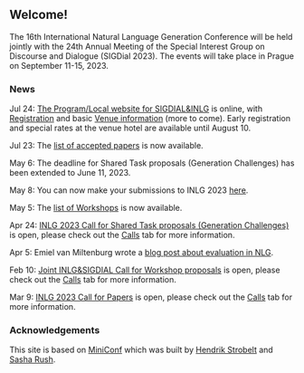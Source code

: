 ## Welcome!

The 16th International Natural Language Generation Conference
will be held jointly with the 24th Annual Meeting of the Special Interest Group on Discourse and Dialogue (SIGDial 2023).
The events will take place in Prague on September 11-15, 2023.

### News

Jul 24: [The Program/Local website for SIGDIAL&INLG](https://sigdialinlg2023.github.io/) is online, with [Registration](https://sigdialinlg2023.github.io/registration.html) and basic [Venue information](https://sigdialinlg2023.github.io/venue.html) (more to come). Early registration and special rates at the venue hotel are available until August 10.

Jul 23: The [list of accepted papers](accepted_papers.html) is now available.

May 6: The deadline for Shared Task proposals (Generation Challenges) has been extended to June 11, 2023.

May 8: You can now make your submissions to INLG 2023 [here](https://softconf.com/n/inlg2023/).

May 5: The [list of Workshops](https://inlg2023.github.io/workshops.html) is now available.

Apr 24: [INLG 2023 Call for Shared Task proposals (Generation Challenges)](https://inlg2023.github.io/calls.html)  is open, please check out the [Calls](https://inlg2023.github.io/calls.html) tab for more information.

Apr 5: Emiel van Miltenburg wrote a [blog post about evaluation in NLG](https://inlg2023.github.io/eval_blog.html).

Feb 10: [Joint INLG&SIGDIAL Call for Workshop proposals](https://inlg2023.github.io/calls.html) is open, please check out the [Calls](https://inlg2023.github.io/calls.html) tab for more information.

Mar 9: [INLG 2023 Call for Papers](https://inlg2023.github.io/calls.html)  is open, please check out the [Calls](https://inlg2023.github.io/calls.html) tab for more information.

### Acknowledgements

This site is based on [MiniConf](https://github.com/Mini-Conf/Mini-Conf) which was built by [Hendrik Strobelt](http://twitter.com/hen_str) and [Sasha Rush](http://twitter.com/srush_nlp).

